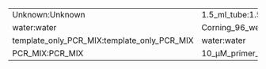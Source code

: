 ||||
|----|----|----|
|Unknown:Unknown|1.5_ml_tube:1.5_ml_tube|Unknown:Unknown|
|water:water|Corning_96_well_PCR_plate:Corning_96_well_PCR_plate|void|
|template_only_PCR_MIX:template_only_PCR_MIX|water:water|sample_DNAs:sample_DNAs|
|PCR_MIX:PCR_MIX|10_μM_primer_F:10_μM_primer_F|10_μM_primer_R:10_μM_primer_R|
